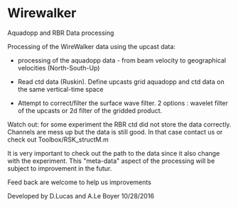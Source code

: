 # Wirewalker
Aquadopp and RBR Data processing 

Processing of the WireWalker data using the upcast data:
- processing of the aquadopp data - from beam velocity to geographical
velocities (North-South-Up)

- Read ctd data (Ruskin). Define upcasts grid aquadopp and ctd data on
the same vertical-time space

- Attempt to correct/filter the surface wave filter. 2 options :
wavelet filter of the upcasts or 2d filter of the gridded product.

Watch out: for some experiment the RBR ctd did not store the data correctly. Channels are mess up but the data is still good. 
In that case contact us or check out Toolbox/RSK_structM.m

It is very important to check out the path to the data since it also change with the experiment. 
This "meta-data" aspect of the processing will be subject to improvement in the futur.  

Feed back are welcome to help us improvements


Developed by D.Lucas and A.Le Boyer
10/28/2016
